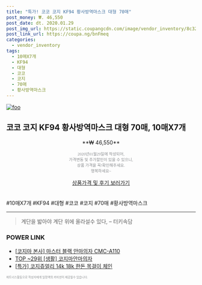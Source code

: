 ```yaml
--- 
title: "특가! 코코 코지 KF94 황사방역마스크 대형 70매" 
post_money: ₩. 46,550 
post_date: dt. 2020.01.29 
post_img_url: https://static.coupangcdn.com/image/vendor_inventory/8c32/9b233fcc1a95b5f4af6c66f4381679834e1b052a552042f0510e7bd3d9f9.png 
post_link_url: https://coupa.ng/bnFmeq 
categories: 
  - vendor_inventory 
tags: 
  - 10매X7개 
  - KF94 
  - 대형 
  - 코코 
  - 코지 
  - 70매 
  - 황사방역마스크 
--- 
```

[![foo](https://static.coupangcdn.com/image/vendor_inventory/8c32/9b233fcc1a95b5f4af6c66f4381679834e1b052a552042f0510e7bd3d9f9.png)](https://coupa.ng/bnFmeq) 

## 코코 코지 KF94 황사방역마스크 대형 70매, 10매X7개 
<p style="text-align: center;">**₩ 46,550**</p> 
<p style="text-align: center;"><span style="color: #898c8f; font-family: Georgia,Times,serif; font-size: 0.75em;">2020년01월29일에 작성되어, <br>가격변동 및 추가할인이 있을 수 있으니,<br> 상품 가격을 꼭!확인해주세요.<br>행복하세요~</span> 
</p>	 
<div markdown="0" style="text-align: center;"><a href="https://coupa.ng/bnFmeq" class="btn btn--success">상품가격 및 후기 보러가기</a></div> 
<br><br> 
  #10매X7개 #KF94 #대형 #코코 #코지 #70매 #황사방역마스크 
<hr> 

> 계단을 밟아야 계단 위에 올라설수 있다, – 터키속담 


### POWER LINK

* <a href="https://blog.naver.com/fasyy4321/221785728210" target="_blank">[코지마 본사] 마스터 블랙 안마의자 CMC-A110</a>
* <a href="https://blog.naver.com/an0733/221785362707" target="_blank"> TOP ~29위 [생활] 코지마안마의자</a>
* <a href="https://blog.naver.com/sakai111/221787051592" target="_blank">[특가] 코지쥬얼리 14k 18k 한돈 목걸이 체인</a>

<span style="color: #898c8f; font-family: Georgia,Times,serif; font-size: 0.55em;">파트너스활동으로 작성자에게 일정액의 커미션이 제공될수 있습니다.</span> 
